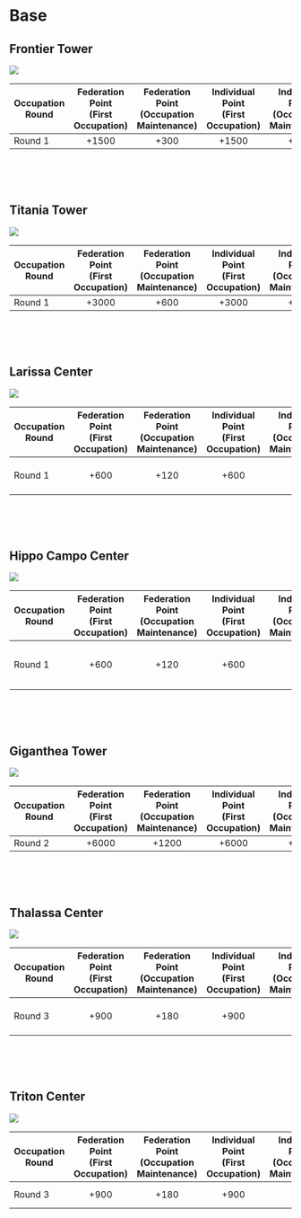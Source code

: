 # Base

## Frontier Tower

![](http://d3bbxo4nelobc3.cloudfront.net/html/img/help/1805_01.jpg)

| Occupation Round | Federation Point<br/>(First Occupation) | Federation Point<br/>(Occupation Maintenance) | Individual Point<br/>(First Occupation) | Individual Point<br/>(Occupation Maintenance) |
| - | :-: | :-: | :-: | :-: |
| Round 1 | +1500 | +300 | +1500 | +150 |

<br>
<br>
<br>

## Titania Tower
 
![](http://d3bbxo4nelobc3.cloudfront.net/html/img/help/1805_02.jpg)

| Occupation Round | Federation Point<br/>(First Occupation) | Federation Point<br/>(Occupation Maintenance) | Individual Point<br/>(First Occupation) | Individual Point<br/>(Occupation Maintenance) |
| - | :-: | :-: | :-: | :-: |
| Round 1 | +3000 | +600 | +3000 | +300 |

<br>
<br>
<br> 

## Larissa Center
 
![](http://d3bbxo4nelobc3.cloudfront.net/html/img/help/1805_03.jpg)

| Occupation Round | Federation Point<br/>(First Occupation) | Federation Point<br/>(Occupation Maintenance) | Individual Point<br/>(First Occupation) | Individual Point<br/>(Occupation Maintenance) | Occupation Effect |
| - | :-: | :-: | :-: | :-: | :-: |
| Round 1 | +600 | +120 | +600 | +60 | Fleet Durability Increase |

<br>
<br>
<br>

## Hippo Campo Center

![](http://d3bbxo4nelobc3.cloudfront.net/html/img/help/1805_04.jpg)

| Occupation Round | Federation Point<br/>(First Occupation) | Federation Point<br/>(Occupation Maintenance) | Individual Point<br/>(First Occupation) | Individual Point<br/>(Occupation Maintenance) | Occupation Effect |
| - | :-: | :-: | :-: | :-: | :-: |
| Round 1 | +600 | +120 | +600 | +60 | Fleet Marching Speed Increase |

<br>
<br>
<br>

## Giganthea Tower

![](http://d3bbxo4nelobc3.cloudfront.net/html/img/help/1805_05.jpg)

| Occupation Round | Federation Point<br/>(First Occupation) | Federation Point<br/>(Occupation Maintenance) | Individual Point<br/>(First Occupation) | Individual Point<br/>(Occupation Maintenance) |
| - | :-: | :-: | :-: | :-: |
| Round 2 | +6000 | +1200 | +6000 | +600 |

<br>
<br>
<br>

## Thalassa Center

![](http://d3bbxo4nelobc3.cloudfront.net/html/img/help/1805_06.jpg)

| Occupation Round | Federation Point<br/>(First Occupation) | Federation Point<br/>(Occupation Maintenance) | Individual Point<br/>(First Occupation) | Individual Point<br/>(Occupation Maintenance) | Occupation Effect |
| - | :-: | :-: | :-: | :-: | :-: |
| Round 3 | +900 | +180 | +900 | +90 | Fleet Attack Power Increase |

<br>
<br>
<br>

## Triton Center

![](http://d3bbxo4nelobc3.cloudfront.net/html/img/help/1805_07.jpg)

| Occupation Round | Federation Point<br/>(First Occupation) | Federation Point<br/>(Occupation Maintenance) | Individual Point<br/>(First Occupation) | Individual Point<br/>(Occupation Maintenance) | Occupation Effect |
| - | :-: | :-: | :-: | :-: | :-: |
| Round 3 | +900 | +180 | +900 | +90 | Fleet Size Increase |

<br>
<br>
<br>
